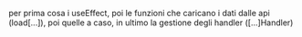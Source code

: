 per prima cosa i useEffect, poi le funzioni che caricano i dati dalle api (load[...]), poi quelle a caso, in ultimo la gestione degli handler ([...]Handler)